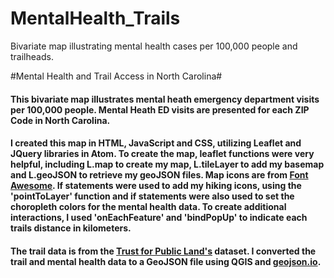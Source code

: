 # MentalHealth_Trails
Bivariate map illustrating mental health cases per 100,000 people and trailheads.

#Mental Health and Trail Access in North Carolina#


#### This bivariate map illustrates mental heath emergency department visits per 100,000 people. Mental Heath ED visits are presented for each ZIP Code in North Carolina. 

#### I created this map in HTML, JavaScript and CSS, utilizing Leaflet and JQuery libraries in Atom. To create the map, leaflet functions were very helpful, including L.map to create my map, L.tileLayer to add my basemap and L.geoJSON to retrieve my geoJSON files. Map icons are from [Font Awesome](https://fontawesome.com/). If statements were used to add my hiking icons, using the 'pointToLayer' function and if statements were also used to set the choropleth colors for the mental health data. To create additional interactions, I used 'onEachFeature' and 'bindPopUp' to indicate each trails distance in kilometers. 

#### The trail data is from the [Trust for Public Land's](https://www.tpl.org/parkserve/downloads) dataset. I converted the trail and mental health data to a GeoJSON file using QGIS and [geojson.io](https://geojson.io/#map=2/20.0/0.0). 
